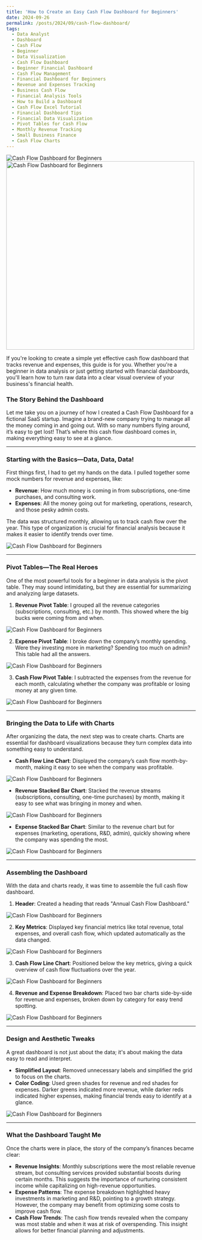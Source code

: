 ```yaml
---
title: 'How to Create an Easy Cash Flow Dashboard for Beginners'
date: 2024-09-26
permalink: /posts/2024/09/cash-flow-dashboard/
tags:
  - Data Analyst
  - Dashboard
  - Cash Flow
  - Beginner
  - Data Visualization
  - Cash Flow Dashboard
  - Beginner Financial Dashboard
  - Cash Flow Management
  - Financial Dashboard for Beginners
  - Revenue and Expenses Tracking
  - Business Cash Flow
  - Financial Analysis Tools
  - How to Build a Dashboard
  - Cash Flow Excel Tutorial
  - Financial Dashboard Tips
  - Financial Data Visualization
  - Pivot Tables for Cash Flow
  - Monthly Revenue Tracking
  - Small Business Finance
  - Cash Flow Charts
---
```

![Cash Flow Dashboard for Beginners](/images/finisheddash.png)
<img src="/images/finisheddash.png" alt="Cash Flow Dashboard for Beginners" style="width:500px;" />

If you're looking to create a simple yet effective cash flow dashboard that tracks revenue and expenses, this guide is for you. Whether you're a beginner in data analysis or just getting started with financial dashboards, you'll learn how to turn raw data into a clear visual overview of your business's financial health.

### The Story Behind the Dashboard

Let me take you on a journey of how I created a Cash Flow Dashboard for a fictional SaaS startup. Imagine a brand-new company trying to manage all the money coming in and going out. With so many numbers flying around, it’s easy to get lost! That’s where this cash flow dashboard comes in, making everything easy to see at a glance.

---

### Starting with the Basics—Data, Data, Data!

First things first, I had to get my hands on the data. I pulled together some mock numbers for revenue and expenses, like:

- **Revenue**: How much money is coming in from subscriptions, one-time purchases, and consulting work.
- **Expenses**: All the money going out for marketing, operations, research, and those pesky admin costs.

The data was structured monthly, allowing us to track cash flow over the year. This type of organization is crucial for financial analysis because it makes it easier to identify trends over time.

![Cash Flow Dashboard for Beginners](/images/Rawdata%20.png)

---

### Pivot Tables—The Real Heroes

One of the most powerful tools for a beginner in data analysis is the pivot table. They may sound intimidating, but they are essential for summarizing and analyzing large datasets.

1. **Revenue Pivot Table**: I grouped all the revenue categories (subscriptions, consulting, etc.) by month. This showed where the big bucks were coming from and when.

![Cash Flow Dashboard for Beginners](/images/revenue%20pivot.png)

2. **Expense Pivot Table**: I broke down the company’s monthly spending. Were they investing more in marketing? Spending too much on admin? This table had all the answers.

![Cash Flow Dashboard for Beginners](/images/expense%20pivot.png)

3. **Cash Flow Pivot Table**: I subtracted the expenses from the revenue for each month, calculating whether the company was profitable or losing money at any given time.

![Cash Flow Dashboard for Beginners](/images/cashflowpivot.png)

---

### Bringing the Data to Life with Charts

After organizing the data, the next step was to create charts. Charts are essential for dashboard visualizations because they turn complex data into something easy to understand.

- **Cash Flow Line Chart**: Displayed the company’s cash flow month-by-month, making it easy to see when the company was profitable.

![Cash Flow Dashboard for Beginners](/images/uglylinechart.png)

- **Revenue Stacked Bar Chart**: Stacked the revenue streams (subscriptions, consulting, one-time purchases) by month, making it easy to see what was bringing in money and when.

![Cash Flow Dashboard for Beginners](/images/uglyrevenuebar.png)

- **Expense Stacked Bar Chart**: Similar to the revenue chart but for expenses (marketing, operations, R&D, admin), quickly showing where the company was spending the most.

![Cash Flow Dashboard for Beginners](/images/uglyexpensebar.png)

---

### Assembling the Dashboard

With the data and charts ready, it was time to assemble the full cash flow dashboard.

1. **Header**: Created a heading that reads "Annual Cash Flow Dashboard."

![Cash Flow Dashboard for Beginners](/images/addingheading.png)

2. **Key Metrics**: Displayed key financial metrics like total revenue, total expenses, and overall cash flow, which updated automatically as the data changed.

![Cash Flow Dashboard for Beginners](/images/addingkeymetrics.png)

3. **Cash Flow Line Chart**: Positioned below the key metrics, giving a quick overview of cash flow fluctuations over the year.

![Cash Flow Dashboard for Beginners](/images/addlinechart.png)

4. **Revenue and Expense Breakdown**: Placed two bar charts side-by-side for revenue and expenses, broken down by category for easy trend spotting.

![Cash Flow Dashboard for Beginners](/images/assembleddash.png)

---

### Design and Aesthetic Tweaks

A great dashboard is not just about the data; it's about making the data easy to read and interpret.

- **Simplified Layout**: Removed unnecessary labels and simplified the grid to focus on the charts.
- **Color Coding**: Used green shades for revenue and red shades for expenses. Darker greens indicated more revenue, while darker reds indicated higher expenses, making financial trends easy to identify at a glance.

![Cash Flow Dashboard for Beginners](/images/finisheddash.png)

---

### What the Dashboard Taught Me

Once the charts were in place, the story of the company’s finances became clear:

- **Revenue Insights**: Monthly subscriptions were the most reliable revenue stream, but consulting services provided substantial boosts during certain months. This suggests the importance of nurturing consistent income while capitalizing on high-revenue opportunities.
- **Expense Patterns**: The expense breakdown highlighted heavy investments in marketing and R&D, pointing to a growth strategy. However, the company may benefit from optimizing some costs to improve cash flow.
- **Cash Flow Trends**: The cash flow trends revealed when the company was most stable and when it was at risk of overspending. This insight allows for better financial planning and adjustments.